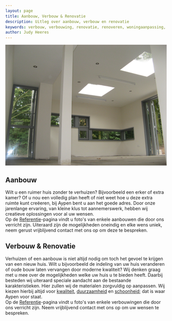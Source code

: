 ```yaml
---
layout: page
title: Aanbouw, Verbouw & Renovatie
description: Uitleg over aanbouw, verbouw en renovatie
keywords: verbouw, verbouwing, renovatie, renoveren, woningaanpassing, aanbouw
author: Judy Heeres
---
```

<article class="blog full">
    <div class="image">
        <img src="/img/verbouw.jpg" alt="Header aypen">
    </div>
    <!-- Inner -->
    <div class="inner">
        </div>
</article>

## Aanbouw  
Wilt u een ruimer huis zonder te verhuizen? Bijvoorbeeld een erker of extra kamer? Of u nou een volledig plan heeft of niet weet hoe u deze extra ruimte kunt creëeren, bij Aypen bent u aan het goede adres. Door onze jarenlange ervaring, van kleine klus tot aannemerswerk, hebben wij creatieve oplossingen voor al uw wensen.  
Op de <a href="/referenties">Referentie</a>-pagina vindt u foto's van enkele aanbouwen die door ons verricht zijn. Uiteraard zijn de mogelijkheden oneindig en elke wens uniek, neem gerust vrijblijvend contact met ons op om deze te bespreken.

## Verbouw & Renovatie  
Verhuizen of een aanbouw is niet altijd nodig om toch het gevoel te krijgen van een nieuw huis. 
Wilt u bijvoorbeeld de indeling van uw huis veranderen of oude bouw laten vervangen door moderne kwaliteit?
Wij denken graag met u mee over de mogelijkheden welke uw huis u te bieden heeft. Daarbij besteden wij 
uiteraard speciale aandacht aan de bestaande karakteristieken. Hier zullen wij de materialen zorgvuldig 
op aanpassen. Wij kiezen hierbij altijd voor <a href="/kwaliteit">kwaliteit</a>, <a href="/duurzaam">duurzaamheid</a> en <a href="/schoonheid">schoonheid</a>; dat is waar Aypen voor staat.  
Op de <a href="/referenties">Referentie</a>-pagina vindt u foto's van enkele verbouwingen die door ons verricht zijn.
Neem vrijblijvend contact met ons op om uw wensen te bespreken.
